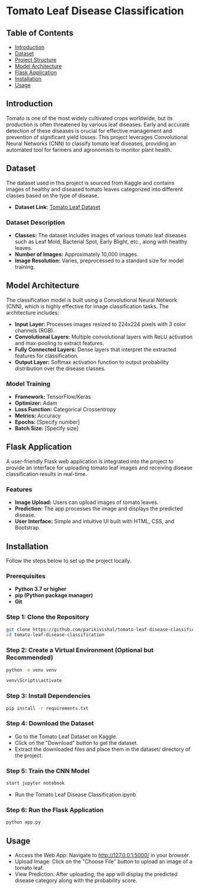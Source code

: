 # Tomato Leaf Disease Classification



## Table of Contents
- [Introduction](#introduction)
- [Dataset](#dataset)
- [Project Structure](#project-structure)
- [Model Architecture](#model-architecture)
- [Flask Application](#flask-application)
- [Installation](#installation)
- [Usage](#usage)

## Introduction

Tomato is one of the most widely cultivated crops worldwide, but its production is often threatened by various leaf diseases. Early and accurate detection of these diseases is crucial for effective management and prevention of significant yield losses. This project leverages Convolutional Neural Networks (CNN) to classify tomato leaf diseases, providing an automated tool for farmers and agronomists to monitor plant health.

## Dataset

The dataset used in this project is sourced from Kaggle and contains images of healthy and diseased tomato leaves categorized into different classes based on the type of disease.

- **Dataset Link:** [Tomato Leaf Dataset](https://www.kaggle.com/datasets/kaustubhb999/tomatoleaf)

### Dataset Description

- **Classes:** The dataset includes images of various tomato leaf diseases such as Leaf Mold, Bacterial Spot, Early Blight, etc., along with healthy leaves.
- **Number of Images:** Approximately 10,000 images.
- **Image Resolution:** Varies, preprocessed to a standard size for model training.



## Model Architecture

The classification model is built using a Convolutional Neural Network (CNN), which is highly effective for image classification tasks. The architecture includes:

- **Input Layer:** Processes images resized to 224x224 pixels with 3 color channels (RGB).
- **Convolutional Layers:** Multiple convolutional layers with ReLU activation and max-pooling to extract features.
- **Fully Connected Layers:** Dense layers that interpret the extracted features for classification.
- **Output Layer:** Softmax activation function to output probability distribution over the disease classes.

### Model Training

- **Framework:** TensorFlow/Keras
- **Optimizer:** Adam
- **Loss Function:** Categorical Crossentropy
- **Metrics:** Accuracy
- **Epochs:** [Specify number]
- **Batch Size:** [Specify size]

## Flask Application

A user-friendly Flask web application is integrated into the project to provide an interface for uploading tomato leaf images and receiving disease classification results in real-time.

### Features

- **Image Upload:** Users can upload images of tomato leaves.
- **Prediction:** The app processes the image and displays the predicted disease.
- **User Interface:** Simple and intuitive UI built with HTML, CSS, and Bootstrap.

## Installation

Follow the steps below to set up the project locally.

### Prerequisites

- **Python 3.7 or higher**
- **pip (Python package manager)**
- **Git**

### Step 1: Clone the Repository

```bash
git clone https://github.com/parikivishal/tomato-leaf-disease-classification.git
cd tomato-leaf-disease-classification
```

### Step 2: Create a Virtual Environment (Optional but Recommended)
```bash
python -m venv venv

venv\Scripts\activate
```
### Step 3: Install Dependencies
```bash
pip install -r requirements.txt
```
### Step 4: Download the Dataset
- Go to the Tomato Leaf Dataset on Kaggle.
- Click on the "Download" button to get the dataset.
- Extract the downloaded files and place them in the dataset/ directory of the project.
  
### Step 5: Train the CNN Model

```bash
start jupyter notebook
```
- Run the Tomato Leaf Disease Classification.ipynb

### Step 6:  Run the Flask Application
```bash
python app.py
```
## Usage
- Access the Web App: Navigate to http://127.0.0.1:5000/ in your browser.
- Upload Image: Click on the "Choose File" button to upload an image of a tomato leaf.
- View Prediction: After uploading, the app will display the predicted disease category along with the probability score.






